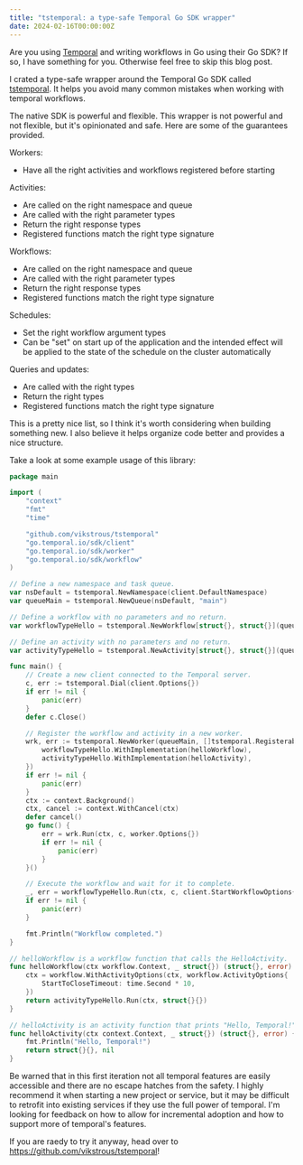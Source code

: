 ```yaml
---
title: "tstemporal: a type-safe Temporal Go SDK wrapper"
date: 2024-02-16T00:00:00Z
---
```


Are you using [Temporal](temporal.io) and writing workflows in Go using their Go SDK? If so, I have something for you. Otherwise feel free to skip this blog post.

I crated a type-safe wrapper around the Temporal Go SDK called [tstemporal](https://github.com/vikstrous/tstemporal). It helps you avoid many common mistakes when working with temporal workflows.

The native SDK is powerful and flexible. This wrapper is not powerful and not flexible, but it's opinionated and safe. Here are some of the guarantees provided.

Workers:

* Have all the right activities and workflows registered before starting

Activities:

* Are called on the right namespace and queue
* Are called with the right parameter types
* Return the right response types
* Registered functions match the right type signature

Workflows:

* Are called on the right namespace and queue
* Are called with the right parameter types
* Return the right response types
* Registered functions match the right type signature

Schedules:

* Set the right workflow argument types
* Can be "set" on start up of the application and the intended effect will be applied to the state of the schedule on the cluster automatically

Queries and updates:

* Are called with the right types
* Return the right types
* Registered functions match the right type signature

This is a pretty nice list, so I think it's worth considering when building something new. I also believe it helps organize code better and provides a nice structure.

Take a look at some example usage of this library:

```go
package main

import (
    "context"
    "fmt"
    "time"

    "github.com/vikstrous/tstemporal"
    "go.temporal.io/sdk/client"
    "go.temporal.io/sdk/worker"
    "go.temporal.io/sdk/workflow"
)

// Define a new namespace and task queue.
var nsDefault = tstemporal.NewNamespace(client.DefaultNamespace)
var queueMain = tstemporal.NewQueue(nsDefault, "main")

// Define a workflow with no parameters and no return.
var workflowTypeHello = tstemporal.NewWorkflow[struct{}, struct{}](queueMain, "HelloWorkflow")

// Define an activity with no parameters and no return.
var activityTypeHello = tstemporal.NewActivity[struct{}, struct{}](queueMain, "HelloActivity")

func main() {
    // Create a new client connected to the Temporal server.
    c, err := tstemporal.Dial(client.Options{})
    if err != nil {
        panic(err)
    }
    defer c.Close()

    // Register the workflow and activity in a new worker.
    wrk, err := tstemporal.NewWorker(queueMain, []tstemporal.Registerable{
        workflowTypeHello.WithImplementation(helloWorkflow),
        activityTypeHello.WithImplementation(helloActivity),
    })
    if err != nil {
        panic(err)
    }
    ctx := context.Background()
    ctx, cancel := context.WithCancel(ctx)
    defer cancel()
    go func() {
        err = wrk.Run(ctx, c, worker.Options{})
        if err != nil {
            panic(err)
        }
    }()

    // Execute the workflow and wait for it to complete.
    _, err = workflowTypeHello.Run(ctx, c, client.StartWorkflowOptions{}, struct{}{})
    if err != nil {
        panic(err)
    }

    fmt.Println("Workflow completed.")
}

// helloWorkflow is a workflow function that calls the HelloActivity.
func helloWorkflow(ctx workflow.Context, _ struct{}) (struct{}, error) {
    ctx = workflow.WithActivityOptions(ctx, workflow.ActivityOptions{
        StartToCloseTimeout: time.Second * 10,
    })
    return activityTypeHello.Run(ctx, struct{}{})
}

// helloActivity is an activity function that prints "Hello, Temporal!".
func helloActivity(ctx context.Context, _ struct{}) (struct{}, error) {
    fmt.Println("Hello, Temporal!")
    return struct{}{}, nil
}
```

Be warned that in this first iteration not all temporal features are easily accessible and there are no escape hatches from the safety. I highly recommend it when starting a new project or service, but it may be difficult to retrofit into existing services if they use the full power of temporal. I'm looking for feedback on how to allow for incremental adoption and how to support more of temporal's features.

If you are raedy to try it anyway, head over to https://github.com/vikstrous/tstemporal!